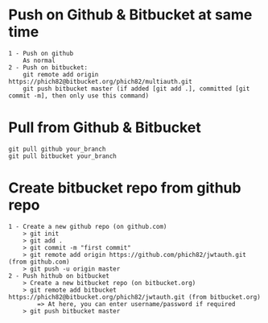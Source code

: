 # Push on Github & Bitbucket at same time
    1 - Push on github
        As normal
    2 - Push on bitbucket:
        git remote add origin https://phich82@bitbucket.org/phich82/multiauth.git
        git push bitbucket master (if added [git add .], committed [git commit -m], then only use this command)

# Pull from Github & Bitbucket
    git pull github your_branch
    git pull bitbucket your_branch

# Create bitbucket repo from github repo
    1 - Create a new github repo (on github.com)
        > git init
        > git add .
        > git commit -m "first commit"
        > git remote add origin https://github.com/phich82/jwtauth.git (from github.com)
        > git push -u origin master
    2 - Push hithub on bitbucket
        > Create a new bitbucket repo (on bitbucket.org)
        > git remote add bitbucket https://phich82@bitbucket.org/phich82/jwtauth.git (from bitbucket.org)
            => At here, you can enter username/password if required
        > git push bitbucket master
